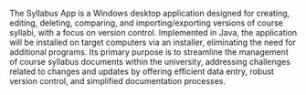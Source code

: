 The Syllabus App is a Windows desktop application designed for creating, editing, deleting, comparing, and importing/exporting versions of course syllabi, with a focus on version control. Implemented in Java, the application will be installed on target computers via an installer, eliminating the need for additional programs. Its primary purpose is to streamline the management of course syllabus documents within the university, addressing challenges related to changes and updates by offering efficient data entry, robust version control, and simplified documentation processes.
